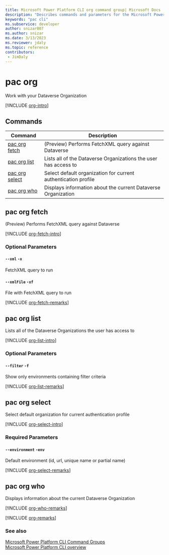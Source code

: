 ```yaml
---
title: Microsoft Power Platform CLI org command group| Microsoft Docs
description: "Describes commands and parameters for the Microsoft Power Platform CLI org command group."
keywords: "pac cli"
ms.subservice: developer
author: snizar007
ms.author: snizar
ms.date: 3/13/2023
ms.reviewer: jdaly
ms.topic: reference
contributors: 
 - JimDaly
---
```

<!-- 
Do not edit this file. 
This file is generated by a program and any changes will be overwritten when this topic is re-generated.
Use the include files to add additional content to this topic.
-->
# pac org

Work with your Dataverse Organization

[!INCLUDE [org-intro](includes/org-intro.md)]

## Commands

|Command|Description|
|---------|---------|
|[pac org fetch](#pac-org-fetch)|(Preview) Performs FetchXML query against Dataverse|
|[pac org list](#pac-org-list)|Lists all of the Dataverse Organizations the user has access to|
|[pac org select](#pac-org-select)|Select default organization for current authentication profile|
|[pac org who](#pac-org-who)|Displays information about the current Dataverse Organization|


## pac org fetch

(Preview) Performs FetchXML query against Dataverse

[!INCLUDE [org-fetch-intro](includes/org-fetch-intro.md)]


### Optional Parameters

#### `--xml` `-x`

FetchXML query to run

#### `--xmlFile` `-xf`

File with FetchXML query to run

[!INCLUDE [org-fetch-remarks](includes/org-fetch-remarks.md)]

## pac org list

Lists all of the Dataverse Organizations the user has access to

[!INCLUDE [org-list-intro](includes/org-list-intro.md)]


### Optional Parameters

#### `--filter` `-f`

Show only environments containing filter criteria

[!INCLUDE [org-list-remarks](includes/org-list-remarks.md)]

## pac org select

Select default organization for current authentication profile

[!INCLUDE [org-select-intro](includes/org-select-intro.md)]


### Required Parameters

#### `--environment` `-env`

Default environment (id, url, unique name or partial name)

[!INCLUDE [org-select-remarks](includes/org-select-remarks.md)]

## pac org who

Displays information about the current Dataverse Organization

[!INCLUDE [org-who-remarks](includes/org-who-remarks.md)]

[!INCLUDE [org-remarks](includes/org-remarks.md)]

### See also

[Microsoft Power Platform CLI Command Groups](index.md)<br />
[Microsoft Power Platform CLI overview](../introduction.md)